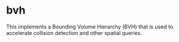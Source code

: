 # bvh

This implements a Bounding Volume Hierarchy (BVH) that is used to accelerate collision detection and other spatial queries.